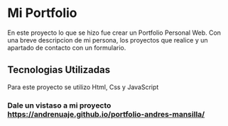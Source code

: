 
# Mi Portfolio

En este proyecto lo que se hizo fue crear un Portfolio Personal Web.
Con una breve descripcion de mi persona, los proyectos que realice y un apartado de contacto con un formulario.


## Tecnologias Utilizadas

Para este proyecto se utilizo Html, Css y JavaScript

### Dale un vistaso a mi proyecto https://andrenuaje.github.io/portfolio-andres-mansilla/


